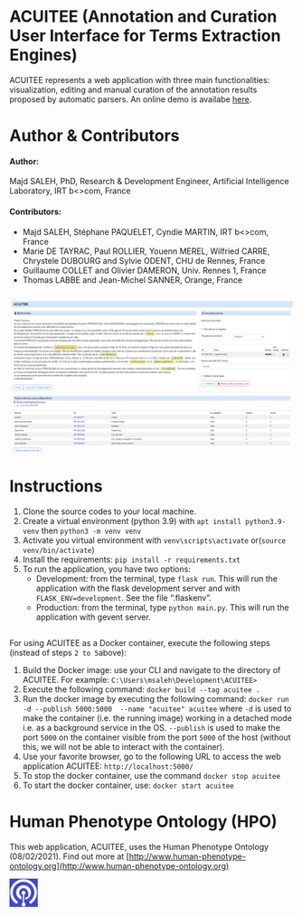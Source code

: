 # ACUITEE (Annotation and Curation User Interface for Terms Extraction Engines)
ACUITEE represents a web application with three main functionalities: visualization, editing and manual curation of the annotation results proposed by automatic parsers. 
An online demo is availabe [here](https://acuitee.labs.b-com.com/).


##

# Author & Contributors
#### Author: 
Majd SALEH, PhD, Research & Development Engineer, Artificial Intelligence Laboratory, IRT b<>com, France
#### Contributors: 
* Majd SALEH, Stéphane PAQUELET, Cyndie MARTIN, IRT b<>com, France
* Marie DE TAYRAC, Paul ROLLIER, Youenn MEREL, Wilfried CARRE, Chrystele DUBOURG and Sylvie ODENT, CHU de Rennes, France
* Guillaume COLLET and Olivier DAMERON, Univ. Rennes 1, France
* Thomas LABBE and Jean-Michel SANNER, Orange, France

##
<img src="https://github.com/b-com/ACUITEE/blob/main/UI.png?raw=true"/>

# Instructions

1.	Clone the source codes to your local machine.
2.	Create a virtual environment (python 3.9) with ``apt install python3.9-venv`` then ``python3 -m venv venv``
3.	Activate you virtual environment with ``venv\scripts\activate`` or(``source venv/bin/activate``)
4.	Install the requirements: ``pip install -r requirements.txt``
5.	To run the application, you have two options:
    - Development: from the terminal, type ``flask run``. This will run the application with the flask development server and with ``FLASK_ENV=development``. See the file “.flaskenv”.
    - Production: from the terminal, type ``python main.py``. This will run the application with gevent server.
##
For using ACUITEE as a Docker container, execute the following steps (instead of steps ``2 to 5``above):
1. Build the Docker image: use your CLI and navigate to the directory of ACUITEE. For example: ``C:\Users\msaleh\Development\ACUITEE>``
2. Execute the following command: ``docker build --tag acuitee .``
3. Run the docker image by executing the following command: ``docker run -d --publish 5000:5000  --name "acuitee" acuitee``
where ``-d`` is used to make the container (i.e. the running image) working in a detached mode i.e. as a background service in the OS.
``--publish`` is used to make the port ``5000`` on the container visible from the port ``5000`` of the host (without this, we will not be able to interact with the container). 
4. Use your favorite browser, go to the following URL to access the web application ACUITEE:
``http://localhost:5000/``
5. To stop the docker container, use the command ``docker stop acuitee``
6. To start the docker container, use: ``docker start acuitee``

# Human Phenotype Ontology (HPO)

This web application, ACUITEE, uses the Human Phenotype Ontology (08/02/2021). Find out more at [http://www.human-phenotype-ontology.org](http://www.human-phenotype-ontology.org)

<img src="https://github.com/b-com/ACUITEE/blob/main/HPO_logo.png?raw=true" style="background-color:blue ;" alt="HPO" width="50"/>
